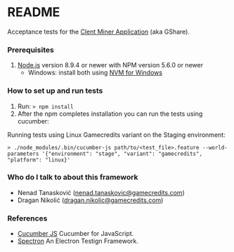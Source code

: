# README #

Acceptance tests for the [Clent Miner Application](https://gamecredits.atlassian.net/wiki/spaces/MIN/overview) (aka GShare).

### Prerequisites ###
1. [Node.js](https://nodejs.org/) version 8.9.4 or newer with NPM version 5.6.0 or newer
    * Windows: install both using [NVM for Windows](https://github.com/coreybutler/nvm-windows)

### How to set up and run tests ###
1. Run: ```> npm install```
2. After the npm completes installation you can run the tests using cucumber:

Running tests using Linux Gamecredits variant on the Staging environment:

    > ./node_modules/.bin/cucumber-js path/to/<test_file>.feature --world-parameters '{"environment": "stage", "variant": "gamecredits", "platform": "linux}'

### Who do I talk to about this framework ###

* Nenad Tanasković (nenad.tanaskovic@gamecredits.com)
* Dragan Nikolić (dragan.nikolic@gamecredits.com)

### References ###

* [Cucumber JS](https://github.com/cucumber/cucumber-js)
Cucumber for JavaScript.
* [Spectron](https://electronjs.org/spectron)
An Electron Testign Framework.